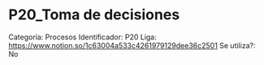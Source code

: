 # P20_Toma de decisiones

Categoría: Procesos
Identificador: P20
Liga: https://www.notion.so/1c63004a533c4261979129dee36c2501
Se utiliza?: No